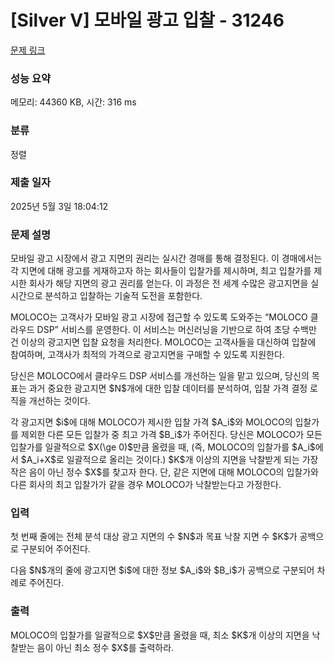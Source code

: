 # [Silver V] 모바일 광고 입찰 - 31246 

[문제 링크](https://www.acmicpc.net/problem/31246) 

### 성능 요약

메모리: 44360 KB, 시간: 316 ms

### 분류

정렬

### 제출 일자

2025년 5월 3일 18:04:12

### 문제 설명

<p>모바일 광고 시장에서 광고 지면의 권리는 실시간 경매를 통해 결정된다. 이 경매에서는 각 지면에 대해 광고를 게재하고자 하는 회사들이 입찰가를 제시하며, 최고 입찰가를 제시한 회사가 해당 지면의 광고 권리를 얻는다. 이 과정은 전 세계 수많은 광고지면을 실시간으로 분석하고 입찰하는 기술적 도전을 포함한다.</p>

<p>MOLOCO는 고객사가 모바일 광고 시장에 접근할 수 있도록 도와주는 “MOLOCO 클라우드 DSP” 서비스를 운영한다. 이 서비스는 머신러닝을 기반으로 하여 초당 수백만 건 이상의 광고지면 입찰 요청을 처리한다. MOLOCO는 고객사들을 대신하여 입찰에 참여하며, 고객사가 최적의 가격으로 광고지면을 구매할 수 있도록 지원한다.</p>

<p>당신은 MOLOCO에서 클라우드 DSP 서비스를 개선하는 일을 맡고 있으며, 당신의 목표는 과거 중요한 광고지면 $N$개에 대한 입찰 데이터를 분석하여, 입찰 가격 결정 로직을 개선하는 것이다.</p>

<p>각 광고지면 $i$에 대해 MOLOCO가 제시한 입찰 가격 $A_i$와 MOLOCO의 입찰가를 제외한 다른 모든 입찰가 중 최고 가격 $B_i$가 주어진다. 당신은 MOLOCO가 모든 입찰가를 일괄적으로 $X(\ge 0)$만큼 올렸을 때, (즉, MOLOCO의 입찰가를 $A_i$에서 $A_i+X$로 일괄적으로 올리는 것이다.) $K$개 이상의 지면을 낙찰받게 되는 가장 작은 음이 아닌 정수 $X$를 찾고자 한다. 단, 같은 지면에 대해 MOLOCO의 입찰가와 다른 회사의 최고 입찰가가 같을 경우 MOLOCO가 낙찰받는다고 가정한다.</p>

### 입력 

 <p>첫 번째 줄에는 전체 분석 대상 광고 지면의 수 $N$과 목표 낙찰 지면 수 $K$가 공백으로 구분되어 주어진다.</p>

<p>다음 $N$개의 줄에 광고지면 $i$에 대한 정보 $A_i$와 $B_i$가 공백으로 구분되어 차례로 주어진다.</p>

### 출력 

 <p>MOLOCO의 입찰가를 일괄적으로 $X$만큼 올렸을 때, 최소 $K$개 이상의 지면을 낙찰받는 음이 아닌 최소 정수 $X$를 출력하라.</p>

